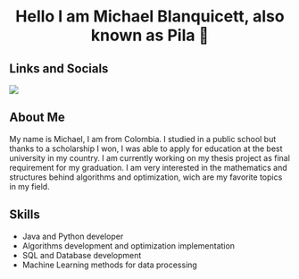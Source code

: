 <div align="center">
<h1 align="center">Hello I am Michael Blanquicett, also known as Pila</a> 👋</h1>
</div>

## Links and Socials

[![](https://img.shields.io/badge/Linkedin-8A2BE2)](https://www.linkedin.com/in/michael-dylan-blanquicett-carvajal-551983241/)
 
## About Me

My name is Michael, I am from Colombia. I studied in a public school but thanks to a scholarship I won, I was able to apply for education at the best university in my country. I am currently working on my thesis project as final requirement for my graduation. I am very interested in the mathematics and structures behind algorithms and optimization, wich are my favorite topics in my field. 

## Skills

- Java and Python developer
- Algorithms development and optimization implementation
- SQL and Database development
- Machine Learning methods for data processing
